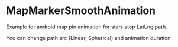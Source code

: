 # MapMarkerSmoothAnimation

Example for android map pin animation for start-stop LatLng path. 

You can change path arc (Linear, Spherical) and animation duration.

